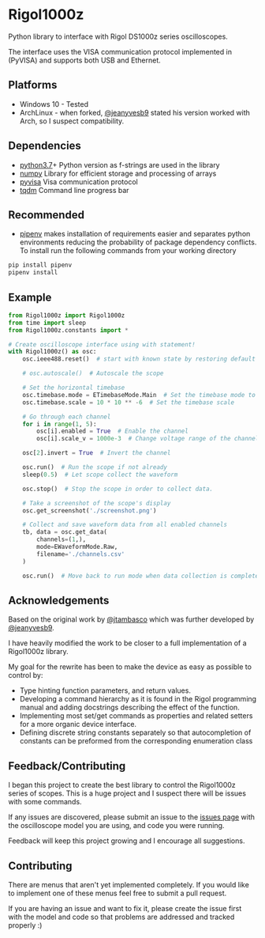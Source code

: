 # Rigol1000z
Python library to interface with Rigol DS1000z series oscilloscopes.

The interface uses the VISA communication protocol implemented in (PyVISA) and supports both USB and Ethernet.

## Platforms
* Windows 10 - Tested
* ArchLinux - when forked, [@jeanyvesb9](https://github.com/jeanyvesb9/Rigol1000z) stated his version worked with Arch, so I suspect compatibility.

## Dependencies
* [python3.7](https://www.python.org/downloads/release)+ Python version as f-strings are used in the library
* [numpy](https://github.com/numpy/numpy) Library for efficient storage and processing of arrays
* [pyvisa](https://github.com/pyvisa/pyvisa) Visa communication protocol
* [tqdm](https://github.com/tqdm/tqdm) Command line progress bar

## Recommended
* [pipenv](https://pypi.org/project/pipenv/)
makes installation of requirements easier and separates python environments reducing the probability of package dependency conflicts.
To install run the following commands from your working directory 

```bash
pip install pipenv
pipenv install
```

## Example
```python
from Rigol1000z import Rigol1000z
from time import sleep
from Rigol1000z.constants import *

# Create oscilloscope interface using with statement!
with Rigol1000z() as osc:
    osc.ieee488.reset()  # start with known state by restoring default settings

    # osc.autoscale()  # Autoscale the scope

    # Set the horizontal timebase
    osc.timebase.mode = ETimebaseMode.Main  # Set the timebase mode to main (normal operation)
    osc.timebase.scale = 10 * 10 ** -6  # Set the timebase scale

    # Go through each channel
    for i in range(1, 5):
        osc[i].enabled = True  # Enable the channel
        osc[i].scale_v = 1000e-3  # Change voltage range of the channel to 1.0V/div.

    osc[2].invert = True  # Invert the channel

    osc.run()  # Run the scope if not already
    sleep(0.5)  # Let scope collect the waveform

    osc.stop()  # Stop the scope in order to collect data.

    # Take a screenshot of the scope's display
    osc.get_screenshot('./screenshot.png')

    # Collect and save waveform data from all enabled channels
    tb, data = osc.get_data(
        channels=(1,),
        mode=EWaveformMode.Raw,
        filename='./channels.csv'
    )

    osc.run()  # Move back to run mode when data collection is complete
```

## Acknowledgements
Based on the original work by [@jtambasco](https://github.com/jtambasco/RigolOscilloscope) which was further developed by [@jeanyvesb9](https://github.com/jeanyvesb9/Rigol1000z).

I have heavily modified the work to be closer to a full implementation of a Rigol1000z library.

My goal for the rewrite has been to make the device as easy as possible to control by:
* Type hinting function parameters, and return values.
* Developing a command hierarchy as it is found in the Rigol programming manual and adding docstrings describing the effect of the function.
* Implementing most set/get commands as properties and related setters for a more organic device interface.
* Defining discrete string constants separately so that autocompletion of constants can be preformed from the corresponding enumeration class

## Feedback/Contributing
I began this project to create the best library to control the Rigol1000z series of scopes.
This is a huge project and I suspect there will be issues with some commands.

If any issues are discovered, please submit an issue to the [issues page](https://github.com/AlexZettler/Rigol1000z/issues)
with the oscilloscope model you are using, and code you were running. 

Feedback will keep this project growing and I encourage all suggestions.

## Contributing
There are menus that aren't yet implemented completely. If you would like to implement one of these menus feel free to submit a pull request.

If you are having an issue and want to fix it, please create the issue first with the model and code so that problems are addressed and tracked properly :)